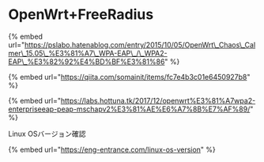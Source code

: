 # OpenWrt+FreeRadius

{% embed url="https://pslabo.hatenablog.com/entry/2015/10/05/OpenWrt\_Chaos\_Calmer\_15.05\_%E3%81%A7\_WPA-EAP\_/\_WPA2-EAP\_%E3%82%92%E4%BD%BF%E3%81%86" %}

{% embed url="https://qiita.com/somainit/items/fc7e4b3c01e6450927b8" %}

{% embed url="https://labs.hottuna.tk/2017/12/openwrt%E3%81%A7wpa2-enterpriseeap-peap-mschapv2%E3%81%AE%E6%A7%8B%E7%AF%89/" %}



Linux OSバージョン確認

{% embed url="https://eng-entrance.com/linux-os-version" %}



